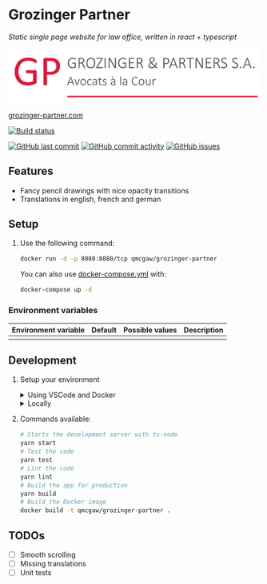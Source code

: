 # Grozinger Partner

*Static single page website for law office, written in react + typescript*

[![Grozinger & Partner S.A.](https://raw.githubusercontent.com/qdm12/grozinger-partner/master/src/static/logo.png)](https://grozinger-partner.com/)

[grozinger-partner.com](https://grozinger-partner.com/)

[![Build status](https://github.com/qdm12/grozinger-partner/workflows/Buildx%20latest/badge.svg)](https://github.com/qdm12/grozinger-partner/actions?query=workflow%3A%22Buildx+latest%22)

[![GitHub last commit](https://img.shields.io/github/last-commit/qdm12/grozinger-partner.svg)](https://github.com/qdm12/grozinger-partner/issues)
[![GitHub commit activity](https://img.shields.io/github/commit-activity/y/qdm12/grozinger-partner.svg)](https://github.com/qdm12/grozinger-partner/issues)
[![GitHub issues](https://img.shields.io/github/issues/qdm12/grozinger-partner.svg)](https://github.com/qdm12/grozinger-partner/issues)

## Features

- Fancy pencil drawings with nice opacity transitions
- Translations in english, french and german

## Setup

1. Use the following command:

    ```sh
    docker run -d -p 8080:8080/tcp qmcgaw/grozinger-partner
    ```

    You can also use [docker-compose.yml](https://github.com/qdm12/grozinger-partner/blob/master/docker-compose.yml) with:

    ```sh
    docker-compose up -d
    ```

### Environment variables

| Environment variable | Default | Possible values | Description |
| --- | --- | --- | --- |
|  |  |  |  |

## Development

1. Setup your environment

    <details><summary>Using VSCode and Docker</summary><p>

    1. Install [Docker](https://docs.docker.com/install/)
       - On Windows, share a drive with Docker Desktop and have the project on that partition
       - On OSX, share your project directory with Docker Desktop
    1. With [Visual Studio Code](https://code.visualstudio.com/download), install the [remote containers extension](https://marketplace.visualstudio.com/items?itemName=ms-vscode-remote.remote-containers)
    1. In Visual Studio Code, press on `F1` and select `Remote-Containers: Open Folder in Container...`
    1. Your dev environment is ready to go!... and it's running in a container :+1:

    </p></details>

    <details><summary>Locally</summary><p>

    Install [Nodejs](https://nodejs.org/en/download/) and [Docker](https://www.docker.com/products/docker-desktop), with eventually [yarn](https://classic.yarnpkg.com/en/docs/install/)

    </p></details>

1. Commands available:

    ```sh
    # Starts the development server with ts-node
    yarn start
    # Test the code
    yarn test
    # Lint the code
    yarn lint
    # Build the app for production
    yarn build
    # Build the Docker image
    docker build -t qmcgaw/grozinger-partner .
    ```

## TODOs

- [ ] Smooth scrolling
- [ ] Missing translations
- [ ] Unit tests
